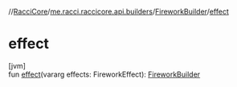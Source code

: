 //[RacciCore](../../../index.md)/[me.racci.raccicore.api.builders](../index.md)/[FireworkBuilder](index.md)/[effect](effect.md)

# effect

[jvm]\
fun [effect](effect.md)(vararg effects: FireworkEffect): [FireworkBuilder](index.md)
